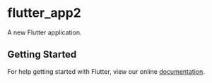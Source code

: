 # flutter_app2

A new Flutter application.

## Getting Started

For help getting started with Flutter, view our online
[documentation](https://flutter.io/).
